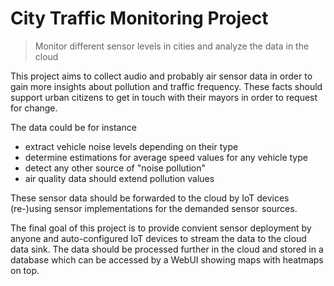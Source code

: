 # City Traffic Monitoring Project

> Monitor different sensor levels in cities and analyze the data in the cloud

This project aims to collect audio and probably air sensor data in order to gain more insights about pollution and traffic frequency. These facts should support urban citizens to get in touch with their mayors in order to request for change.

The data could be for instance

* extract vehicle noise levels depending on their type
* determine estimations for average speed values for any vehicle type
* detect any other source of "noise pollution"
* air quality data should extend pollution values

These sensor data should be forwarded to the cloud by IoT devices (re-)using sensor implementations for the demanded sensor sources.

The final goal of this project is to provide convient sensor deployment by anyone and auto-configured IoT devices to stream the data to the cloud data sink.
The data should be processed further in the cloud and stored in a database which can be accessed by a WebUI showing maps with heatmaps on top.
